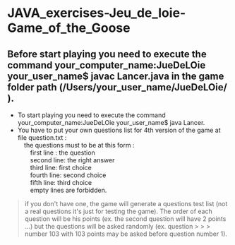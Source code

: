 # JAVA_exercises-Jeu_de_loie-Game_of_the_Goose

## Before start playing you need to execute the command your_computer_name:JueDeLOie your_user_name$ javac Lancer.java in the game folder path (/Users/your_user_name/JueDeLOie/ ).


- To start playing you need to execute the command your_computer_name:JueDeLOie your_user_name$ java Lancer.
- You have to put your own questions list for 4th version of the game at file question.txt :<br>
&emsp;the questions must to be at this form : <br>
&emsp;&emsp;first line : the question<br>
&emsp;&emsp;second line: the right answer<br>
&emsp;&emsp;third line: first choice<br>
&emsp;&emsp;fourth line: second choice<br>
&emsp;&emsp;fifth line: third choice<br>
&emsp;&emsp;empty lines are forbidden.<br>
  
> if you don't have one, the game will generate a questions test list (not a real questions it's just for testing the game).
> The order of each question will be his points (ex. the second question will have 2 points ...) but the questions will be asked randomly (ex. question > > > number 103 with 103 points may be asked before question number 1).
